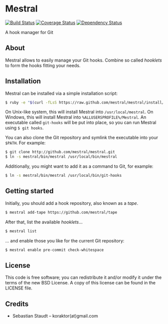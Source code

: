 Mestral
=======

[![Build Status](https://travis-ci.org/mestral/mestral.png?branch=master)](https://travis-ci.org/mestral/mestral) [![Coverage Status](https://coveralls.io/repos/mestral/mestral/badge.png?branch=master)](https://coveralls.io/r/mestral/mestral) [![Dependency Status](https://gemnasium.com/mestral/mestral.png)](https://gemnasium.com/mestral/mestral)

A hook manager for Git

## About

Mestral allows to easily manage your Git hooks. Combine so called *hooklets* to
form the hooks fitting your needs.

## Installation

Mestral can be installed via a simple installation script:

```sh
$ ruby -e "$(curl -fLsS https://raw.github.com/mestral/mestral/install/install.rb)"
```

On Unix-like system, this will install Mestral into `/usr/local/mestral`. On
Windows, this will install Mestral into `%ALLUSERSPROFILE%/Mestral`. An
executable called `git-hooks` will be put into place, so you can run Mestral
using `$ git hooks`.

You can also clone the Git repository and symlink the executable into your
`$PATH`. For example:

```sh
$ git clone http://github.com/mestral/mestral.git
$ ln -s mestral/bin/mestral /usr/local/bin/mestral
```

Additionally, you might want to add it as a command to Git, for example:

```sh
$ ln -s mestral/bin/mestral /usr/local/bin/git-hooks
```

## Getting started

Initially, you should add a hook repository, also known as a *tape*.

```sh
$ mestral add-tape https://github.com/mestral/tape
```

After that, list the available *hooklets*…

```sh
$ mestral list
```

… and enable those you like for the current Git repository:

```sh
$ mestral enable pre-commit check-whitespace
```

## License

This code is free software; you can redistribute it and/or modify it under the
terms of the new BSD License. A copy of this license can be found in the
LICENSE file.

## Credits

* Sebastian Staudt – koraktor(at)gmail.com
